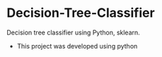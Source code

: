 # Decision-Tree-Classifier
Decision tree classifier using Python, sklearn.
* This project was developed using python